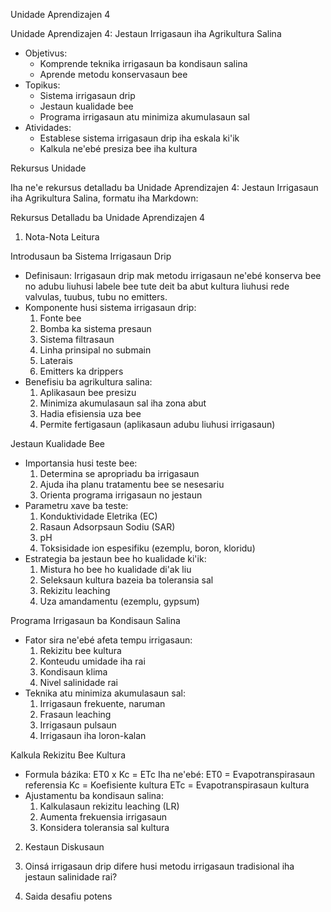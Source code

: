 Unidade Aprendizajen 4

Unidade Aprendizajen 4: Jestaun Irrigasaun iha Agrikultura Salina
- Objetivus:
  * Komprende teknika irrigasaun ba kondisaun salina
  * Aprende metodu konservasaun bee
- Topikus:
  * Sistema irrigasaun drip
  * Jestaun kualidade bee
  * Programa irrigasaun atu minimiza akumulasaun sal
- Atividades:
  * Establese sistema irrigasaun drip iha eskala ki'ik
  * Kalkula ne'ebé presiza bee iha kultura

Rekursus Unidade

Iha ne'e rekursus detalladu ba Unidade Aprendizajen 4: Jestaun Irrigasaun iha Agrikultura Salina, formatu iha Markdown:

Rekursus Detalladu ba Unidade Aprendizajen 4

1. Nota-Nota Leitura

Introdusaun ba Sistema Irrigasaun Drip

- Definisaun: Irrigasaun drip mak metodu irrigasaun ne'ebé konserva bee no adubu liuhusi labele bee tute deit ba abut kultura liuhusi rede valvulas, tuubus, tubu no emitters.
- Komponente husi sistema irrigasaun drip:
  1. Fonte bee
  2. Bomba ka sistema presaun
  3. Sistema filtrasaun
  4. Linha prinsipal no submain
  5. Laterais
  6. Emitters ka drippers
- Benefisiu ba agrikultura salina:
  1. Aplikasaun bee presizu
  2. Minimiza akumulasaun sal iha zona abut
  3. Hadia efisiensia uza bee
  4. Permite fertigasaun (aplikasaun adubu liuhusi irrigasaun)

Jestaun Kualidade Bee

- Importansia husi teste bee:
  1. Determina se apropriadu ba irrigasaun
  2. Ajuda iha planu tratamentu bee se nesesariu
  3. Orienta programa irrigasaun no jestaun
- Parametru xave ba teste:
  1. Konduktividade Eletrika (EC)
  2. Rasaun Adsorpsaun Sodiu (SAR)
  3. pH
  4. Toksisidade ion espesifiku (ezemplu, boron, kloridu)
- Estrategia ba jestaun bee ho kualidade ki'ik:
  1. Mistura ho bee ho kualidade di'ak liu
  2. Seleksaun kultura bazeia ba toleransia sal
  3. Rekizitu leaching
  4. Uza amandamentu (ezemplu, gypsum)

Programa Irrigasaun ba Kondisaun Salina

- Fator sira ne'ebé afeta tempu irrigasaun:
  1. Rekizitu bee kultura
  2. Konteudu umidade iha rai
  3. Kondisaun klima
  4. Nivel salinidade rai
- Teknika atu minimiza akumulasaun sal:
  1. Irrigasaun frekuente, naruman
  2. Frasaun leaching
  3. Irrigasaun pulsaun
  4. Irrigasaun iha loron-kalan

Kalkula Rekizitu Bee Kultura

- Formula bázika: ET0 x Kc = ETc
  Iha ne'ebé:
  ET0 = Evapotranspirasaun referensia
  Kc = Koefisiente kultura
  ETc = Evapotranspirasaun kultura
- Ajustamentu ba kondisaun salina:
  1. Kalkulasaun rekizitu leaching (LR)
  2. Aumenta frekuensia irrigasaun
  3. Konsidera toleransia sal kultura

2. Kestaun Diskusaun

1. Oinsá irrigasaun drip difere husi metodu irrigasaun tradisional iha jestaun salinidade rai?
2. Saida desafiu potens
